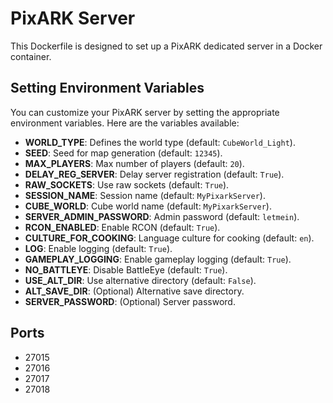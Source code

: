 # PixARK Server

This Dockerfile is designed to set up a PixARK dedicated server in a Docker container.

## Setting Environment Variables

You can customize your PixARK server by setting the appropriate environment variables. Here are the variables available:

- **WORLD_TYPE**: Defines the world type (default: `CubeWorld_Light`).
- **SEED**: Seed for map generation (default: `12345`).
- **MAX_PLAYERS**: Max number of players (default: `20`).
- **DELAY_REG_SERVER**: Delay server registration (default: `True`).
- **RAW_SOCKETS**: Use raw sockets (default: `True`).
- **SESSION_NAME**: Session name (default: `MyPixarkServer`).
- **CUBE_WORLD**: Cube world name (default: `MyPixarkServer`).
- **SERVER_ADMIN_PASSWORD**: Admin password (default: `letmein`).
- **RCON_ENABLED**: Enable RCON (default: `True`).
- **CULTURE_FOR_COOKING**: Language culture for cooking (default: `en`).
- **LOG**: Enable logging (default: `True`).
- **GAMEPLAY_LOGGING**: Enable gameplay logging (default: `True`).
- **NO_BATTLEYE**: Disable BattleEye (default: `True`).
- **USE_ALT_DIR**: Use alternative directory (default: `False`).
- **ALT_SAVE_DIR**: (Optional) Alternative save directory.
- **SERVER_PASSWORD**: (Optional) Server password.

## Ports

- 27015
- 27016
- 27017 
- 27018
